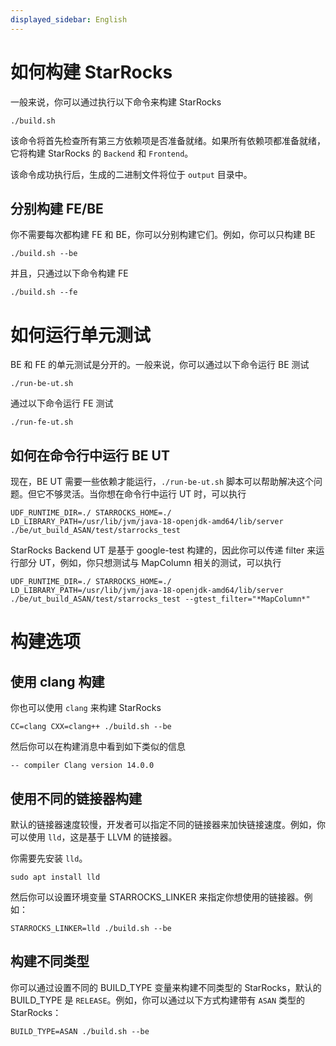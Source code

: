 ```yaml
---
displayed_sidebar: English
---
```


# 如何构建 StarRocks

一般来说，你可以通过执行以下命令来构建 StarRocks

```
./build.sh
```

该命令将首先检查所有第三方依赖项是否准备就绪。如果所有依赖项都准备就绪，它将构建 StarRocks 的 `Backend` 和 `Frontend`。

该命令成功执行后，生成的二进制文件将位于 `output` 目录中。

## 分别构建 FE/BE

你不需要每次都构建 FE 和 BE，你可以分别构建它们。例如，你可以只构建 BE
```
./build.sh --be
```

并且，只通过以下命令构建 FE
```
./build.sh --fe
```

# 如何运行单元测试

BE 和 FE 的单元测试是分开的。一般来说，你可以通过以下命令运行 BE 测试
```
./run-be-ut.sh
```

通过以下命令运行 FE 测试
```
./run-fe-ut.sh
```

## 如何在命令行中运行 BE UT

现在，BE UT 需要一些依赖才能运行，`./run-be-ut.sh` 脚本可以帮助解决这个问题。但它不够灵活。当你想在命令行中运行 UT 时，可以执行

```
UDF_RUNTIME_DIR=./ STARROCKS_HOME=./ LD_LIBRARY_PATH=/usr/lib/jvm/java-18-openjdk-amd64/lib/server ./be/ut_build_ASAN/test/starrocks_test
```

StarRocks Backend UT 是基于 google-test 构建的，因此你可以传递 filter 来运行部分 UT，例如，你只想测试与 MapColumn 相关的测试，可以执行

```
UDF_RUNTIME_DIR=./ STARROCKS_HOME=./ LD_LIBRARY_PATH=/usr/lib/jvm/java-18-openjdk-amd64/lib/server ./be/ut_build_ASAN/test/starrocks_test --gtest_filter="*MapColumn*"
```

# 构建选项

## 使用 clang 构建

你也可以使用 `clang` 来构建 StarRocks

```
CC=clang CXX=clang++ ./build.sh --be
```

然后你可以在构建消息中看到如下类似的信息

```
-- compiler Clang version 14.0.0
```

## 使用不同的链接器构建

默认的链接器速度较慢，开发者可以指定不同的链接器来加快链接速度。例如，你可以使用 `lld`，这是基于 LLVM 的链接器。

你需要先安装 `lld`。

```
sudo apt install lld
```

然后你可以设置环境变量 STARROCKS_LINKER 来指定你想使用的链接器。例如：

```
STARROCKS_LINKER=lld ./build.sh --be
```

## 构建不同类型

你可以通过设置不同的 BUILD_TYPE 变量来构建不同类型的 StarRocks，默认的 BUILD_TYPE 是 `RELEASE`。例如，你可以通过以下方式构建带有 `ASAN` 类型的 StarRocks：
```
BUILD_TYPE=ASAN ./build.sh --be
```